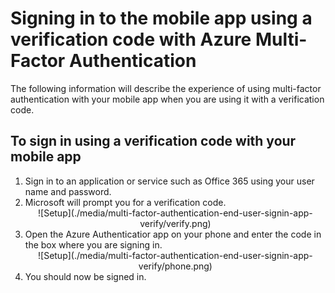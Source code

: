 
<properties 
	pageTitle="Signing in to the mobile app using a verification code with Azure Multi-Factor Authentication" 
	description="This page will describe how a user can signin using a mobile app verification code with Azure MFA." 
	services="multi-factor-authentication" 
	documentationCenter="" 
	authors="billmath" 
	manager="stevenpo" 
	editor="curtland"/>

<tags 
	ms.service="multi-factor-authentication" 
	ms.date="08/24/2015" 
	wacn.date=""/>

# Signing in to the mobile app using a verification code with Azure Multi-Factor Authentication


The following information will describe the experience of using multi-factor authentication with your mobile app when you are using it with a verification code.

## To sign in using a verification code with your mobile app

<ol>

<li>Sign in to an application or service such as Office 365 using your user name and password.</li>
<li>Microsoft will prompt you for a verification code.</li>


<center>![Setup](./media/multi-factor-authentication-end-user-signin-app-verify/verify.png)</center>

<li>Open the Azure Authenticatior app on your phone and enter the code in the box where you are signing in.</li>

<center>![Setup](./media/multi-factor-authentication-end-user-signin-app-verify/phone.png)</center>


<li>You should now be signed in.</li>


 